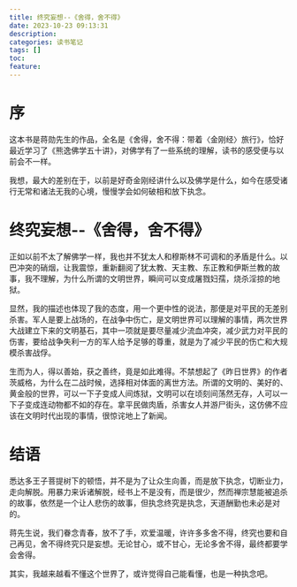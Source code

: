 ```yaml
---
title: 终究妄想--《舍得，舍不得》
date: 2023-10-23 09:13:31
description:
categories: 读书笔记
tags: []
toc:
feature:
---
```


# 序

这本书是蒋勋先生的作品，全名是《舍得，舍不得：带着〈金刚经〉旅行》，恰好最近学习了《熊逸佛学五十讲》，对佛学有了一些系统的理解，读书的感受便与以前会不一样。

我想，最大的差别在于，以前是好奇金刚经讲什么以及佛学是什么，如今在感受诸行无常和诸法无我的心境，慢慢学会如何破相和放下执念。

<!-- more -->

# 终究妄想--《舍得，舍不得》

正如以前不太了解佛学一样，我也并不犹太人和穆斯林不可调和的矛盾是什么。以巴冲突的硝烟，让我震惊，重新翻阅了犹太教、天主教、东正教和伊斯兰教的故事，我不理解，为什么所谓的文明世界，瞬间可以变成屠戮妇孺，烧杀淫掠的地狱。

显然，我的描述也体现了我的态度，用一个更中性的说法，那便是对平民的无差别杀害。军人是要上战场的，在战争中伤亡，是文明世界可以理解的事情，两次世界大战建立下来的文明基石，其中一项就是要尽量减少流血冲突，减少武力对平民的伤害，要给战争失利一方的军人给予足够的尊重，就是为了减少平民的伤亡和大规模杀害战俘。

生而为人，得以善始，获之善终，竟是如此难得。不禁想起了《昨日世界》的作者茨威格，为什么在二战时候，选择相对体面的离世方法。所谓的文明的、美好的、黄金般的世界，可以一下子变成人间炼狱，文明可以在顷刻间荡然无存，人可以一下子变成连动物都不如的存在。拿平民做肉盾，杀害女人并游尸街头，这仿佛不应该在文明时代出现的事情，很惊诧地上了新闻。

# 结语

悉达多王子菩提树下的顿悟，并不是为了让众生向善，而是放下执念，切断业力，走向解脱。用暴力来诉诸解脱，经书上不是没有，而是很少，然而禅宗慧能被追杀的故事，依然是一个让人悲伤的故事，但执念终究是执念，天道酬勤也未必是对的。

蒋先生说，我们眷念青春，放不了手，欢爱温暖，许许多多舍不得，终究也要和自己再见，舍不得终究只是妄想。无论甘心，或不甘心，无论多舍不得，最终都要学会舍得。

其实，我越来越看不懂这个世界了，或许觉得自己能看懂，也是一种执念吧。

